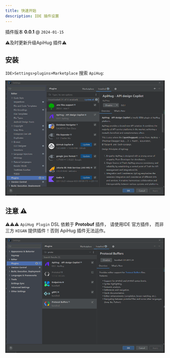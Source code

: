 ```yaml
---
title: 快速开始
description: IDE 插件设置
---
```


插件版本 **0.0.1**  @ `2024-01-15`

⚠️及时更新升级ApiHug 插件⚠️

## 安装

`IDE>Settings>plugins>Marketplace` 搜索  `ApiHug`:

![ApiHug plugins install from IDE](../public/image/idea/000_install.png)

## 注意 ⚠️

⚠️⚠️⚠️ `ApiHug Plugin` DSL 依赖于 **Protobuf** 插件， 请使用IDE 官方插件， 而非 三方 `HIGAN` 提供插件！否则 ApiHug 插件无法运作。

![ApiHug plugin compatible](../public/image/idea/000_install_01.png)
